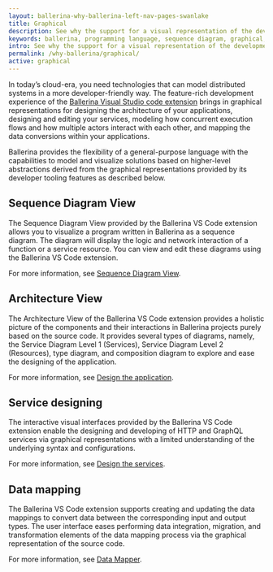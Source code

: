```yaml
---
layout: ballerina-why-ballerina-left-nav-pages-swanlake
title: Graphical
description: See why the support for a visual representation of the development experience lays the foundation for designing the syntax and semantics of the Ballerina programming language.
keywords: ballerina, programming language, sequence diagram, graphical, diagram editor, why ballerina
intro: See why the support for a visual representation of the development experience lays the foundation for designing the syntax and semantics of the Ballerina programming language.
permalink: /why-ballerina/graphical/
active: graphical
---
```


In today’s cloud-era, you need technologies that can model distributed systems in a more developer-friendly way. The feature-rich development experience of the [Ballerina Visual Studio code extension](/vscode/) brings in graphical representations for designing the architecture of your applications, designing and editing your services, modeling how concurrent execution flows and how multiple actors interact with each other, and mapping the data conversions within your applications.

Ballerina provides the flexibility of a general-purpose language with the capabilities to model and visualize solutions based on higher-level abstractions derived from the graphical representations provided by its developer tooling features as described below.

## Sequence Diagram View

The Sequence Diagram View provided by the Ballerina VS Code extension allows you to visualize a program written in Ballerina as a sequence diagram. The diagram will display the logic and network interaction of a function or a service resource. You can view and edit these diagrams using the Ballerina VS Code extension.

For more information, see [Sequence Diagram View](https://wso2.com/ballerina/vscode/docs/implement-the-code/sequence-diagram-view/).

## Architecture View

The Architecture View of the Ballerina VS Code extension provides a holistic picture of the components and their interactions in Ballerina projects purely based on the source code. It provides several types of diagrams, namely, the Service Diagram Level 1 (Services), Service Diagram Level 2 (Resources), type diagram, and composition diagram to explore and ease the designing of the application.  

For more information, see [Design the application](https://wso2.com/ballerina/vscode/docs/design-the-application/).

## Service designing

The interactive visual interfaces provided by the Ballerina VS Code extension enable the designing and developing of HTTP and GraphQL services via graphical representations with a limited understanding of the underlying syntax and configurations.

For more information, see [Design the services](https://wso2.com/ballerina/vscode/docs/design-the-services/).

## Data mapping

The Ballerina VS Code extension supports creating and updating the data mappings to convert data between the corresponding input and output types. The user interface eases performing data integration, migration, and transformation elements of the data mapping process via the graphical representation of the source code.

For more information, see [Data Mapper](https://wso2.com/ballerina/vscode/docs/implement-the-code/data-mapper/).
